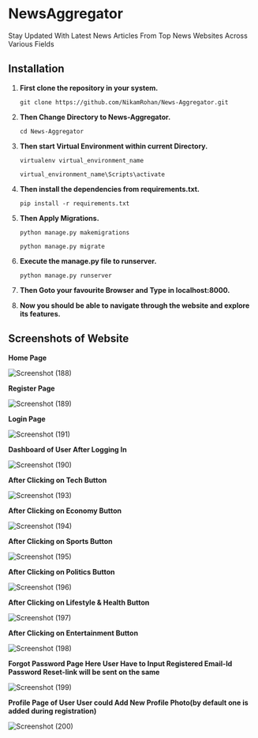 # NewsAggregator

Stay Updated With Latest News Articles From Top News Websites Across Various Fields

## Installation

1. **First clone the repository in your system.**

   `git clone https://github.com/NikamRohan/News-Aggregator.git`

2. **Then Change Directory to News-Aggregator.**

   `cd News-Aggregator`

3. **Then start Virtual Environment within current Directory.**

   `virtualenv virtual_environment_name`

   `virtual_environment_name\Scripts\activate`

4. **Then install the dependencies from requirements.txt.**

   `pip install -r requirements.txt`

5. **Then Apply Migrations.**

   `python manage.py makemigrations`

   `python manage.py migrate`

6. **Execute the manage.py file to runserver.**

   `python manage.py runserver`

7. **Then Goto your favourite Browser and Type in localhost:8000.**

8. **Now you should be able to navigate through the website and explore its features.**


## Screenshots of Website

**Home Page**

![Screenshot (188)](https://user-images.githubusercontent.com/63553348/81793083-815ef000-9526-11ea-9808-219bd80d44d2.png)


**Register Page**

![Screenshot (189)](https://user-images.githubusercontent.com/63553348/81793098-84f27700-9526-11ea-9daf-dd832ae6c95a.png)


**Login Page**

![Screenshot (191)](https://user-images.githubusercontent.com/63553348/81793103-8623a400-9526-11ea-8c12-d34deaa71c40.png)


**Dashboard of User After Logging In**

![Screenshot (190)](https://user-images.githubusercontent.com/63553348/81793100-858b0d80-9526-11ea-97cc-841ad8196ce6.png)


**After Clicking on Tech Button**

![Screenshot (193)](https://user-images.githubusercontent.com/63553348/81793104-86bc3a80-9526-11ea-9d4f-e55a2d65482c.png)


**After Clicking on Economy Button**

![Screenshot (194)](https://user-images.githubusercontent.com/63553348/81793112-87ed6780-9526-11ea-8577-66df80d25409.png)


**After Clicking on Sports Button**

![Screenshot (195)](https://user-images.githubusercontent.com/63553348/81793119-89b72b00-9526-11ea-860b-54c6a91d14d7.png)


**After Clicking on Politics Button**

![Screenshot (196)](https://user-images.githubusercontent.com/63553348/81793127-8ae85800-9526-11ea-82e7-0f10546bdad0.png)


**After Clicking on Lifestyle & Health Button**

![Screenshot (197)](https://user-images.githubusercontent.com/63553348/81793128-8b80ee80-9526-11ea-838a-193e8421ae7b.png)


**After Clicking on Entertainment Button**

![Screenshot (198)](https://user-images.githubusercontent.com/63553348/81793130-8cb21b80-9526-11ea-883f-8388d943746b.png)


**Forgot Password Page Here User Have to Input Registered Email-Id Password Reset-link will be sent on the same**

![Screenshot (199)](https://user-images.githubusercontent.com/63553348/81793134-8de34880-9526-11ea-8965-4fe93c65a103.png)


**Profile Page of User User could Add New Profile Photo(by default one is added during registration)**

![Screenshot (200)](https://user-images.githubusercontent.com/63553348/81793135-8e7bdf00-9526-11ea-8184-2ed9447d9478.png)

